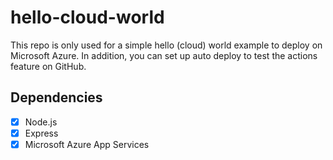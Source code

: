 # hello-cloud-world
This repo is only used for a simple hello (cloud) world example to deploy on Microsoft Azure. In addition, you can set up auto deploy to test the actions feature on GitHub. 

## Dependencies
- [x] Node.js
- [x] Express
- [x] Microsoft Azure App Services
